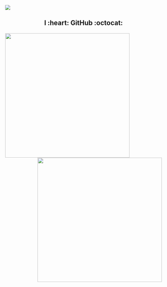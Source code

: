 ![](cover.gif)

<h2 align=center> I :heart: GitHub :octocat: </p>

<p><img align="left" width=400 src="https://github-readme-stats.vercel.app/api?username=nishkarshraj&count_private=true&theme=dark" /> <img align="right" width=400 src="https://github-readme-streak-stats.herokuapp.com/?user=nishkarshraj&theme=dark" /></p>
